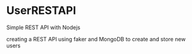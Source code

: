 # UserRESTAPI
Simple REST API with Nodejs

creating a REST API using faker and MongoDB to create and store new users 
